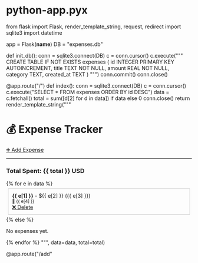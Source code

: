 # python-app.pyx
from flask import Flask, render_template_string, request, redirect
import sqlite3
import datetime

app = Flask(__name__)
DB = "expenses.db"

def init_db():
    conn = sqlite3.connect(DB)
    c = conn.cursor()
    c.execute("""
    CREATE TABLE IF NOT EXISTS expenses (
        id INTEGER PRIMARY KEY AUTOINCREMENT,
        title TEXT NOT NULL,
        amount REAL NOT NULL,
        category TEXT,
        created_at TEXT
    )
    """)
    conn.commit()
    conn.close()

@app.route("/")
def index():
    conn = sqlite3.connect(DB)
    c = conn.cursor()
    c.execute("SELECT * FROM expenses ORDER BY id DESC")
    data = c.fetchall()
    total = sum([d[2] for d in data]) if data else 0
    conn.close()
    return render_template_string("""
        <h1>💰 Expense Tracker</h1>
        <a href="/add">➕ Add Expense</a><hr>
        <h3>Total Spent: {{ total }} USD</h3>
        {% for e in data %}
            <div style="border:1px solid #ccc; padding:10px; margin:5px;">
                <b>{{ e[1] }}</b> - ${{ e[2] }} ({{ e[3] }})<br>
                <small>📅 {{ e[4] }}</small><br>
                <a href="/delete/{{ e[0] }}">❌ Delete</a>
            </div>
        {% else %}
            <p>No expenses yet.</p>
        {% endfor %}
    """, data=data, total=total)

@app.route("/add"
